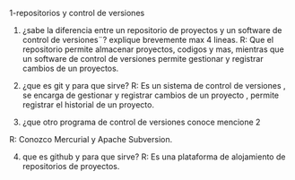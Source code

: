 1-repositorios y control de versiones

1) ¿sabe la diferencia entre un repositorio de proyectos y un software de control de versiones¨? explique brevemente max 4 lineas. 
R: Que el repositorio permite almacenar proyectos, codigos y mas, mientras que un software de control de versiones permite gestionar y registrar cambios de un proyectos.

2) ¿que es git y para que sirve?
R: Es un sistema de control de versiones , se encarga de gestionar y registrar cambios de un proyecto , permite registrar el historial de un proyecto.

3) ¿que otro programa de control de versiones conoce mencione 2

R: Conozco Mercurial y Apache Subversion.

4) que es github y para que sirve?
R: Es una plataforma de alojamiento de repositorios de proyectos.
